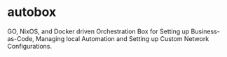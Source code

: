 # autobox
GO, NixOS, and Docker driven Orchestration Box for Setting up Business-as-Code, Managing local Automation and Setting up Custom Network Configurations.
